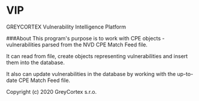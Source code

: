 # VIP
GREYCORTEX Vulnerability Intelligence Platform

###About
This program's purpose is to work with CPE objects - vulnerabilities parsed from the NVD CPE Match Feed file.

It can read from file, create objects representing vulnerabilities and insert them into the database.

It also can update vulnerabilities in the database by working with the up-to-date CPE Match Feed file.


Copyright (c) 2020 GreyCortex s.r.o.
